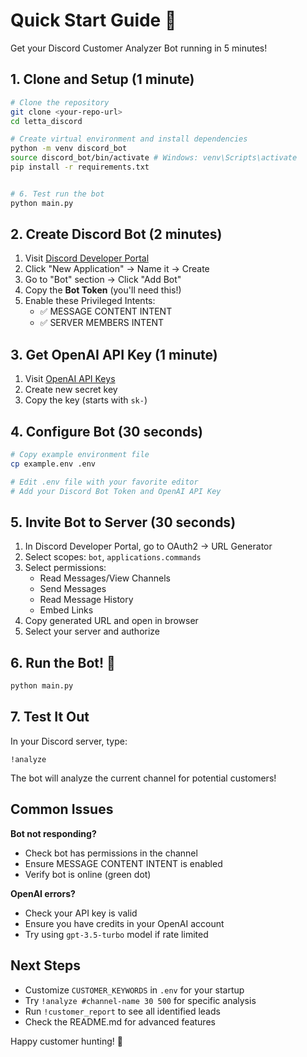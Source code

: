 # Quick Start Guide 🚀

Get your Discord Customer Analyzer Bot running in 5 minutes!

## 1. Clone and Setup (1 minute)

```bash
# Clone the repository
git clone <your-repo-url>
cd letta_discord

# Create virtual environment and install dependencies
python -m venv discord_bot
source discord_bot/bin/activate # Windows: venv\Scripts\activate
pip install -r requirements.txt


# 6. Test run the bot
python main.py
```

## 2. Create Discord Bot (2 minutes)

1. Visit [Discord Developer Portal](https://discord.com/developers/applications)
2. Click "New Application" → Name it → Create
3. Go to "Bot" section → Click "Add Bot"
4. Copy the **Bot Token** (you'll need this!)
5. Enable these Privileged Intents:
   - ✅ MESSAGE CONTENT INTENT
   - ✅ SERVER MEMBERS INTENT

## 3. Get OpenAI API Key (1 minute)

1. Visit [OpenAI API Keys](https://platform.openai.com/api-keys)
2. Create new secret key
3. Copy the key (starts with `sk-`)

## 4. Configure Bot (30 seconds)

```bash
# Copy example environment file
cp example.env .env

# Edit .env file with your favorite editor
# Add your Discord Bot Token and OpenAI API Key
```

## 5. Invite Bot to Server (30 seconds)

1. In Discord Developer Portal, go to OAuth2 → URL Generator
2. Select scopes: `bot`, `applications.commands`
3. Select permissions:
   - Read Messages/View Channels
   - Send Messages
   - Read Message History
   - Embed Links
4. Copy generated URL and open in browser
5. Select your server and authorize

## 6. Run the Bot! 🎉

```bash
python main.py
```

## 7. Test It Out

In your Discord server, type:
```
!analyze
```

The bot will analyze the current channel for potential customers!

## Common Issues

**Bot not responding?**
- Check bot has permissions in the channel
- Ensure MESSAGE CONTENT INTENT is enabled
- Verify bot is online (green dot)

**OpenAI errors?**
- Check your API key is valid
- Ensure you have credits in your OpenAI account
- Try using `gpt-3.5-turbo` model if rate limited

## Next Steps

- Customize `CUSTOMER_KEYWORDS` in `.env` for your startup
- Try `!analyze #channel-name 30 500` for specific analysis
- Run `!customer_report` to see all identified leads
- Check the README.md for advanced features

Happy customer hunting! 🎯 